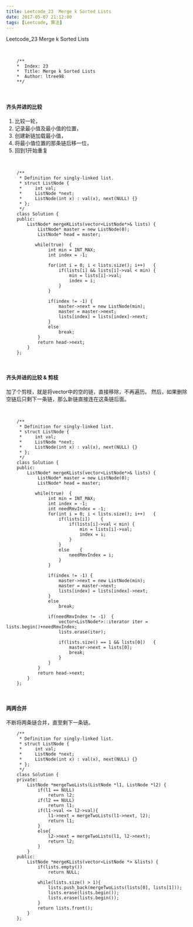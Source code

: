 ```yaml
---
title: Leetcode_23  Merge k Sorted Lists
date: 2017-05-07 21:12:00
tags: [Leetcode, 算法]
---
```


Leetcode_23  Merge k Sorted Lists


<!-- more -->
<br/>


        /**
        *  Index: 23
        *  Title: Merge k Sorted Lists
        *  Author: ltree98
        **/


<br/>


#### 齐头并进的比较

1. 比较一轮，
2. 记录最小值及最小值的位置，
3. 创建新链加载最小值，
4. 将最小值位置的那条链后移一位，
5. 回到1开始重复

<br/>



        /**
         * Definition for singly-linked list.
         * struct ListNode {
         *     int val;
         *     ListNode *next;
         *     ListNode(int x) : val(x), next(NULL) {}
         * };
         */
        class Solution {
        public:
            ListNode* mergeKLists(vector<ListNode*>& lists) {
                ListNode* master = new ListNode(0);
                ListNode* head = master;
        
               while(true)  {
                    int min = INT_MAX;
                    int index = -1;
        
                    for(int i = 0; i < lists.size(); i++)   {
                        if(lists[i] && lists[i]->val < min) {
                            min = lists[i]->val;
                            index = i;
                        }
                    }
        
                    if(index != -1) {
                        master->next = new ListNode(min);
                        master = master->next;
                        lists[index] = lists[index]->next;
                    }
                    else
                        break;
                }
                return head->next;    
            }
        };



<br/>

#### 齐头并进的比较 & 剪枝

加了个剪枝，就是将vector中的空的链，直接移除，不再遍历。
然后，如果删除空链后只剩下一条链，那么新链直接连在这条链后面。

<br/>


        /**
         * Definition for singly-linked list.
         * struct ListNode {
         *     int val;
         *     ListNode *next;
         *     ListNode(int x) : val(x), next(NULL) {}
         * };
         */
        class Solution {
        public:
            ListNode* mergeKLists(vector<ListNode*>& lists) {
                ListNode* master = new ListNode(0);
                ListNode* head = master;
        
               while(true)  {
                    int min = INT_MAX;
                    int index = -1;
                    int needRmvIndex = -1;
                    for(int i = 0; i < lists.size(); i++)   {
                        if(lists[i])    {
                            if(lists[i]->val < min) {
                                min = lists[i]->val;
                                index = i;
                            }
                        }
                        else    {
                            needRmvIndex = i;
                        }
                    }
        
                    if(index != -1) {
                        master->next = new ListNode(min);
                        master = master->next;
                        lists[index] = lists[index]->next;
                    }
                    else
                        break;
                        
                    if(needRmvIndex != -1)  {
                        vector<ListNode*>::iterator iter = lists.begin()+needRmvIndex;
                        lists.erase(iter);
        
                        if(lists.size() == 1 && lists[0])   {
                            master->next = lists[0];
                            break;
                        }
                    }
                }
                return head->next;     
            }
        };


<br/>

#### 两两合并

不断将两条链合并，直至剩下一条链。



        /**
         * Definition for singly-linked list.
         * struct ListNode {
         *     int val;
         *     ListNode *next;
         *     ListNode(int x) : val(x), next(NULL) {}
         * };
         */
        class Solution {
        private:
            ListNode *mergeTwoLists(ListNode *l1, ListNode *l2) {
                if(l1 == NULL)
                    return l2;
                if(l2 == NULL)
                    return l1;
                if(l1->val <= l2->val){
                    l1->next = mergeTwoLists(l1->next, l2);
                    return l1;
                }
                else{
                    l2->next = mergeTwoLists(l1, l2->next);
                    return l2;
                }
            }
        public:
            ListNode *mergeKLists(vector<ListNode *> &lists) {
                if(lists.empty())
                    return NULL;
                
                while(lists.size() > 1){
                    lists.push_back(mergeTwoLists(lists[0], lists[1]));
                    lists.erase(lists.begin());
                    lists.erase(lists.begin());
                }
                return lists.front();
            }
        };